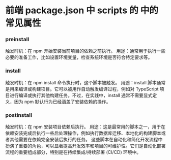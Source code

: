 # 前端 package.json 中 scripts 的 中的常见属性

### preinstall

触发时机：在 npm 开始安装当前项目的依赖之前执行。
用途：通常用于执行一些必要的准备工作，比如设置环境变量，检查系统环境是否符合特定要求等。

### install

触发时机：在 npm install 命令执行时，这个脚本被触发。
用途：install 脚本通常是用来编译或构建项目。它可以被用作自动触发编译过程，例如对 TypeScript 项目进行编译或执行其他构建任务。不过，在实践中，install 通常不需要显式定义，因为 npm 默认行为已经涵盖了安装依赖的操作。

### postinstall

触发时机：在 npm 安装项目依赖后执行。
用途：这是最常用的脚本之一，用于在依赖安装完成后执行一些后处理操作，例如执行数据库迁移、本地化的构建脚本或者其他需要在依赖完全安装后执行的任务。
这些脚本在自动化和简化开发流程中扮演了重要的角色，可以显著提高开发效率和项目的可维护性。它们是自动化部署流程的重要组成部分，特别是在持续集成/持续部署 (CI/CD) 环境中。
